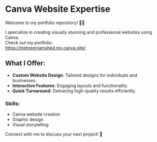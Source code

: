 # Canva Website Expertise

Welcome to my portfolio repository! 🎨✨

I specialize in creating visually stunning and professional websites using Canva.  
Check out my portfolio:  
https://mehreenjamshed.my.canva.site/

## What I Offer:
- **Custom Website Design**: Tailored designs for individuals and businesses.
- **Interactive Features**: Engaging layouts and functionality.
- **Quick Turnaround**: Delivering high-quality results efficiently.

### Skills:
- Canva website creation
- Graphic design
- Visual storytelling

Connect with me to discuss your next project! 🚀

